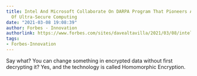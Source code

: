 ```yaml
---
title: Intel And Microsoft Collaborate On DARPA Program That Pioneers A New Frontier
  Of Ultra-Secure Computing
date: "2021-03-08 19:08:39"
author: Forbes - Innovation
authorlink: https://www.forbes.com/sites/davealtavilla/2021/03/08/intel-and-microsoft-collaborate-on-darpa-program-that-pioneers-a-new-frontier-of-ultra-secure-computing/
tags:
- Forbes-Innovation
---
```

Say what? You can change something in encrypted data without first decrypting it? Yes, and the technology is called Homomorphic Encryption.